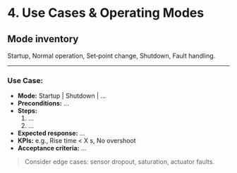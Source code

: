 # 4. Use Cases & Operating Modes

## Mode inventory
Startup, Normal operation, Set‑point change, Shutdown, Fault handling.

---

### Use Case: <Name>
- **Mode:** Startup | Shutdown | ...
- **Preconditions:** ...
- **Steps:**
  1. ...
  2. ...
- **Expected response:** ...
- **KPIs:** e.g., Rise time < X s, No overshoot
- **Acceptance criteria:** ...

> Consider edge cases: sensor dropout, saturation, actuator faults.

